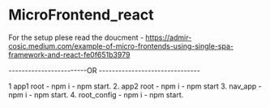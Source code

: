 # MicroFrontend_react

For the setup plese read the doucment - https://admir-cosic.medium.com/example-of-micro-frontends-using-single-spa-framework-and-react-fe0f651b3979


------------------------OR -------------------------------

1 app1 root - npm i - npm start.
2. app2 root - npm i - npm start
3. nav_app - npm i - npm start.
4. root_config - npm i - npm start.
